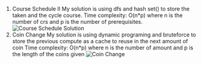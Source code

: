 1. Course Schedule II
   My solution is using dfs and hash set() to store the taken and the cycle course.
   Time complexity: O(n\*p) where n is the number of crs and p is the number of prerequisites.
   ![Course Schedule Solution](http://url/to/img.png)
2. Coin Change
   My solution is using dynamic programing and bruteforce to store the previous compute as a cache to reuse in the next amount of coin
   Time complexity: O(n\*p) where n is the number of amount and p is the length of the coins given
   ![Coin Change](http://url/to/img.png)
